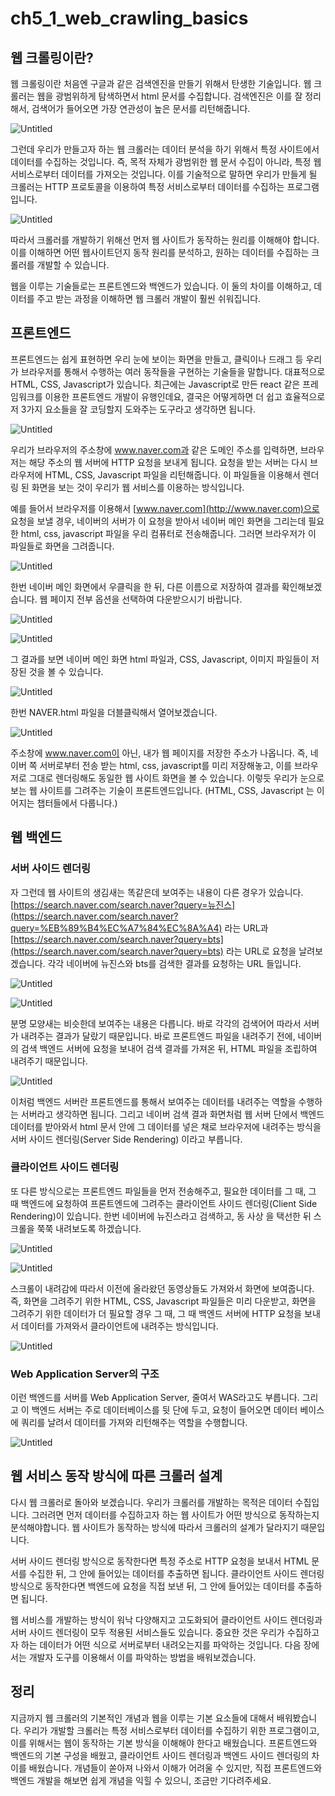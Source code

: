 # ch5_1_web_crawling_basics

## 웹 크롤링이란?

웹 크롤링이란 처음엔 구글과 같은 검색엔진을 만들기 위해서 탄생한 기술입니다. 웹 크롤러는 웹을 광범위하게 탐색하면서 html 문서를 수집합니다. 검색엔진은 이를 잘 정리해서, 검색어가 들어오면 가장 연관성이 높은 문서를 리턴해줍니다.

![Untitled](ch5_1_web_crawling_basics%20f6d04820d03947899da08a6d726c815f/Untitled.png)

그런데 우리가 만들고자 하는 웹 크롤러는 데이터 분석을 하기 위해서 특정 사이트에서 데이터를 수집하는 것입니다. 즉, 목적 자체가 광범위한 웹 문서 수집이 아니라, 특정 웹 서비스로부터 데이터를 가져오는 것입니다. 이를 기술적으로 말하면 우리가 만들게 될 크롤러는 HTTP 프로토콜을 이용하여 특정 서비스로부터 데이터를 수집하는 프로그램입니다.

![Untitled](ch5_1_web_crawling_basics%20f6d04820d03947899da08a6d726c815f/Untitled%201.png)

따라서 크롤러를 개발하기 위해선 먼저 웹 사이트가 동작하는 원리를 이해해야 합니다. 이를 이해하면 어떤 웹사이트던지 동작 원리를 분석하고, 원하는 데이터를 수집하는 크롤러를 개발할 수 있습니다.

웹을 이루는 기술들로는 프론트엔드와 백엔드가 있습니다. 이 둘의 차이를 이해하고, 데이터를 주고 받는 과정을 이해하면 웹 크롤러 개발이 훨씬 쉬워집니다.

## 프론트엔드

프론트엔드는 쉽게 표현하면 우리 눈에 보이는 화면을 만들고, 클릭이나 드래그 등 우리가 브라우저를 통해서 수행하는 여러 동작들을 구현하는 기술들을 말합니다. 대표적으로 HTML, CSS, Javascript가 있습니다. 최근에는 Javascript로 만든 react 같은 프레임워크를 이용한 프론트엔드 개발이 유행인데요, 결국은 어떻게하면 더 쉽고 효율적으로 저 3가지 요소들을 잘 코딩할지 도와주는 도구라고 생각하면 됩니다.

![Untitled](ch5_1_web_crawling_basics%20f6d04820d03947899da08a6d726c815f/Untitled%202.png)

우리가 브라우저의 주소창에 www.naver.com과 같은 도메인 주소를 입력하면, 브라우저는 해당 주소의 웹 서버에 HTTP 요청을 보내게 됩니다. 요청을 받는 서버는 다시 브라우저에 HTML, CSS, Javascript 파일을 리턴해줍니다. 이 파일들을 이용해서 렌더링 된 화면을 보는 것이 우리가 웹 서비스를 이용하는 방식입니다.

예를 들어서 브라우저를 이용해서 [www.naver.com](http://www.naver.com)으로 요청을 보낼 경우, 네이버의 서버가 이 요청을 받아서 네이버 메인 화면을 그리는데 필요한 html, css, javascript 파일을 우리 컴퓨터로 전송해줍니다. 그러면 브라우저가 이 파일들로 화면을 그려줍니다.

![Untitled](ch5_1_web_crawling_basics%20f6d04820d03947899da08a6d726c815f/Untitled%203.png)

한번 네이버 메인 화면에서 우클릭을 한 뒤, 다른 이름으로 저장하여 결과를 확인해보겠습니다. 웹 페이지 전부 옵션을 선택하여 다운받으시기 바랍니다.

![Untitled](ch5_1_web_crawling_basics%20f6d04820d03947899da08a6d726c815f/Untitled%204.png)

![Untitled](ch5_1_web_crawling_basics%20f6d04820d03947899da08a6d726c815f/Untitled%205.png)

그 결과를 보면 네이버 메인 화면 html 파일과, CSS, Javascript, 이미지 파일들이 저장된 것을 볼 수 있습니다.

![Untitled](ch5_1_web_crawling_basics%20f6d04820d03947899da08a6d726c815f/Untitled%206.png)

한번 NAVER.html 파일을 더블클릭해서 열어보겠습니다.

![Untitled](ch5_1_web_crawling_basics%20f6d04820d03947899da08a6d726c815f/Untitled%207.png)

주소창에 www.naver.com이 아닌, 내가 웹 페이지를 저장한 주소가 나옵니다. 즉, 네이버 쪽 서버로부터 전송 받는 html, css, javascript를 미리 저장해놓고, 이를 브라우저로 그대로 렌더링해도 동일한 웹 사이트 화면을 볼 수 있습니다. 이렇듯 우리가 눈으로 보는 웹 사이트를 그려주는 기술이 프론트엔드입니다. (HTML, CSS, Javascript 는 이어지는 챕터들에서 다룹니다.)

## 웹 백엔드

### 서버 사이드 렌더링

자 그런데 웹 사이트의 생김새는 똑같은데 보여주는 내용이 다른 경우가 있습니다. [https://search.naver.com/search.naver?query=뉴진스](https://search.naver.com/search.naver?query=%EB%89%B4%EC%A7%84%EC%8A%A4) 라는 URL과 [https://search.naver.com/search.naver?query=bts](https://search.naver.com/search.naver?query=bts) 라는 URL로 요청을 날려보겠습니다. 각각 네이버에 뉴진스와 bts를 검색한 결과를 요청하는 URL 들입니다.

![Untitled](ch5_1_web_crawling_basics%20f6d04820d03947899da08a6d726c815f/Untitled%208.png)

![Untitled](ch5_1_web_crawling_basics%20f6d04820d03947899da08a6d726c815f/Untitled%209.png)

분명 모양새는 비슷한데 보여주는 내용은 다릅니다. 바로 각각의 검색어어 따라서 서버가 내려주는 결과가 달랐기 때문입니다. 바로 프론트엔드 파일을 내려주기 전에, 네이버의 검색 백엔드 서버에 요청을 보내어 검색 결과를 가져온 뒤, HTML 파일을 조립하여 내려주기 때문입니다.

![Untitled](ch5_1_web_crawling_basics%20f6d04820d03947899da08a6d726c815f/Untitled%2010.png)

이처럼 백엔드 서버란 프론트엔드를 통해서 보여주는 데이터를 내려주는 역할을 수행하는 서버라고 생각하면 됩니다. 그리고 네이버 검색 결과 화면처럼 웹 서버 단에서 백엔드 데이터를 받아와서 html 문서 안에 그 데이터를 넣은 채로 브라우저에 내려주는 방식을 서버 사이드 렌더링(Server Side Rendering) 이라고 부릅니다. 

### 클라이언트 사이드 렌더링

또 다른 방식으로는 프론트엔드 파일들을 먼저 전송해주고, 필요한 데이터를 그 때, 그 때 백엔드에 요청하여 프론트엔드에 그려주는 클라이언트 사이드 렌더링(Client Side Rendering)이 있습니다. 한번 네이버에 뉴진스라고 검색하고, 동 사상 을 택선한 뒤 스크롤을 쭉쭉 내려보도록 하겠습니다.

![Untitled](ch5_1_web_crawling_basics%20f6d04820d03947899da08a6d726c815f/Untitled%2011.png)

![Untitled](ch5_1_web_crawling_basics%20f6d04820d03947899da08a6d726c815f/Untitled%2012.png)

스크롤이 내려감에 따라서 이전에 올라왔던 동영상들도 가져와서 화면에 보여줍니다. 즉, 화면을 그려주기 위한 HTML, CSS, Javascript 파일들은 미리 다운받고, 화면을 그려주기 위한 데이터가 더 필요할 경우 그 때, 그 때 백엔드 서버에 HTTP 요청을 보내서 데이터를 가져와서 클라이언트에 내려주는 방식입니다.

![Untitled](ch5_1_web_crawling_basics%20f6d04820d03947899da08a6d726c815f/Untitled%2013.png)

### Web Application Server의 구조

이런 백엔드를 서버를 Web Application Server, 줄여서 WAS라고도 부릅니다. 그리고 이 백엔드 서버는 주로 데이터베이스를 뒷 단에 두고, 요청이 들어오면 데이터 베이스에 쿼리를 날려서 데이터를 가져와 리턴해주는 역할을 수행합니다.

![Untitled](ch5_1_web_crawling_basics%20f6d04820d03947899da08a6d726c815f/Untitled%2014.png)

## 웹 서비스 동작 방식에 따른 크롤러 설계

다시 웹 크롤러로 돌아와 보겠습니다. 우리가 크롤러를 개발하는 목적은 데이터 수집입니다. 그러려면 먼저 데이터를 수집하고자 하는 웹 사이트가 어떤 방식으로 동작하는지 분석해야합니다. 웹 사이트가 동작하는 방식에 따라서 크롤러의 설계가 달라지기 때문입니다.

서버 사이드 렌더링 방식으로 동작한다면 특정 주소로 HTTP 요청을 보내서 HTML 문서를 수집한 뒤, 그 안에 들어있는 데이터를 추출하면 됩니다. 클라이언트 사이드 렌더링 방식으로 동작한다면 백엔드에 요청을 직접 보낸 뒤, 그 안에 들어있는 데이터를 추출하면 됩니다.

웹 서비스를 개발하는 방식이 워낙 다양해지고 고도화되어 클라이언트 사이드 렌더링과 서버 사이드 렌더링이 모두 적용된 서비스들도 있습니다. 중요한 것은 우리가 수집하고자 하는 데이터가 어떤 식으로 서버로부터 내려오는지를 파악하는 것입니다. 다음 장에서는 개발자 도구를 이용해서 이를 파악하는 방법을 배워보겠습니다.

## 정리

지금까지 웹 크롤러의 기본적인 개념과 웹을 이루는 기본 요소들에 대해서 배워봤습니다. 우리가 개발할 크롤러는 특정 서비스로부터 데이터를 수집하기 위한 프로그램이고, 이를 위해서는 웹이 동작하는 기본 방식을 이해해야 한다고 배웠습니다. 프론트엔드와 백엔드의 기본 구성을 배웠고, 클라이언트 사이드 렌더링과 백엔드 사이드 렌더링의 차이를 배웠습니다. 개념들이 쏟아져 나와서 이해가 어려울 수 있지만, 직접 프론트엔드와 백엔드 개발을 해보면 쉽게 개념을 익힐 수 있으니, 조금만 기다려주세요.